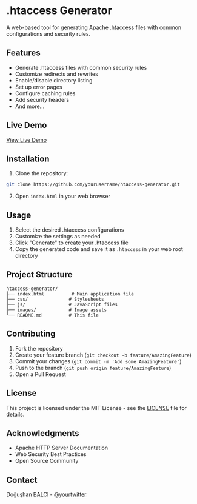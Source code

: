 # .htaccess Generator

A web-based tool for generating Apache .htaccess files with common configurations and security rules.

## Features

- Generate .htaccess files with common security rules
- Customize redirects and rewrites
- Enable/disable directory listing
- Set up error pages
- Configure caching rules
- Add security headers
- And more...

## Live Demo

[View Live Demo](https://dogushanbalci.com/tools/htaccess-generator)

## Installation

1. Clone the repository:
```bash
git clone https://github.com/yourusername/htaccess-generator.git
```

2. Open `index.html` in your web browser

## Usage

1. Select the desired .htaccess configurations
2. Customize the settings as needed
3. Click "Generate" to create your .htaccess file
4. Copy the generated code and save it as `.htaccess` in your web root directory

## Project Structure

```
htaccess-generator/
├── index.html          # Main application file
├── css/               # Stylesheets
├── js/                # JavaScript files
├── images/            # Image assets
└── README.md          # This file
```

## Contributing

1. Fork the repository
2. Create your feature branch (`git checkout -b feature/AmazingFeature`)
3. Commit your changes (`git commit -m 'Add some AmazingFeature'`)
4. Push to the branch (`git push origin feature/AmazingFeature`)
5. Open a Pull Request

## License

This project is licensed under the MIT License - see the [LICENSE](LICENSE) file for details.

## Acknowledgments

- Apache HTTP Server Documentation
- Web Security Best Practices
- Open Source Community

## Contact

Doğuşhan BALCI - [@yourtwitter](https://dogushanbalci.com)
